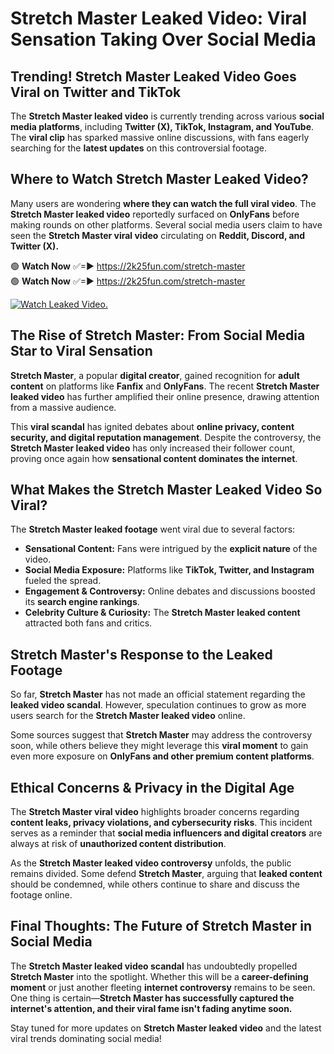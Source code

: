 # Stretch Master Leaked Video: Viral Sensation Taking Over Social Media

## **Trending! Stretch Master Leaked Video Goes Viral on Twitter and TikTok**
The **Stretch Master leaked video** is currently trending across various **social media platforms**, including **Twitter (X), TikTok, Instagram, and YouTube**. The **viral clip** has sparked massive online discussions, with fans eagerly searching for the **latest updates** on this controversial footage.

## **Where to Watch Stretch Master Leaked Video?**
Many users are wondering **where they can watch the full viral video**. The **Stretch Master leaked video** reportedly surfaced on **OnlyFans** before making rounds on other platforms. Several social media users claim to have seen the **Stretch Master viral video** circulating on **Reddit, Discord, and Twitter (X).**

🟢 **Watch Now** ✅=► https://2k25fun.com/stretch-master  
🟢 **Watch Now** ✅=► https://2k25fun.com/stretch-master  

[![Watch Leaked Video.](https://miro.medium.com/v2/resize:fit:828/format:webp/1*cilzJN44JGOrTw9NJCrNHA.gif "Watch Leaked Video")](https://2k25fun.com/stretch-master)

## **The Rise of Stretch Master: From Social Media Star to Viral Sensation**
**Stretch Master**, a popular **digital creator**, gained recognition for **adult content** on platforms like **Fanfix** and **OnlyFans**. The recent **Stretch Master leaked video** has further amplified their online presence, drawing attention from a massive audience.

This **viral scandal** has ignited debates about **online privacy, content security, and digital reputation management**. Despite the controversy, the **Stretch Master leaked video** has only increased their follower count, proving once again how **sensational content dominates the internet**.

## **What Makes the Stretch Master Leaked Video So Viral?**
The **Stretch Master leaked footage** went viral due to several factors:
- **Sensational Content:** Fans were intrigued by the **explicit nature** of the video.
- **Social Media Exposure:** Platforms like **TikTok, Twitter, and Instagram** fueled the spread.
- **Engagement & Controversy:** Online debates and discussions boosted its **search engine rankings**.
- **Celebrity Culture & Curiosity:** The **Stretch Master leaked content** attracted both fans and critics.

## **Stretch Master's Response to the Leaked Footage**
So far, **Stretch Master** has not made an official statement regarding the **leaked video scandal**. However, speculation continues to grow as more users search for the **Stretch Master leaked video** online.

Some sources suggest that **Stretch Master** may address the controversy soon, while others believe they might leverage this **viral moment** to gain even more exposure on **OnlyFans and other premium content platforms**.

## **Ethical Concerns & Privacy in the Digital Age**
The **Stretch Master viral video** highlights broader concerns regarding **content leaks, privacy violations, and cybersecurity risks**. This incident serves as a reminder that **social media influencers and digital creators** are always at risk of **unauthorized content distribution**.

As the **Stretch Master leaked video controversy** unfolds, the public remains divided. Some defend **Stretch Master**, arguing that **leaked content** should be condemned, while others continue to share and discuss the footage online.

## **Final Thoughts: The Future of Stretch Master in Social Media**
The **Stretch Master leaked video scandal** has undoubtedly propelled **Stretch Master** into the spotlight. Whether this will be a **career-defining moment** or just another fleeting **internet controversy** remains to be seen. One thing is certain—**Stretch Master has successfully captured the internet's attention, and their viral fame isn't fading anytime soon.**

Stay tuned for more updates on **Stretch Master leaked video** and the latest viral trends dominating social media!